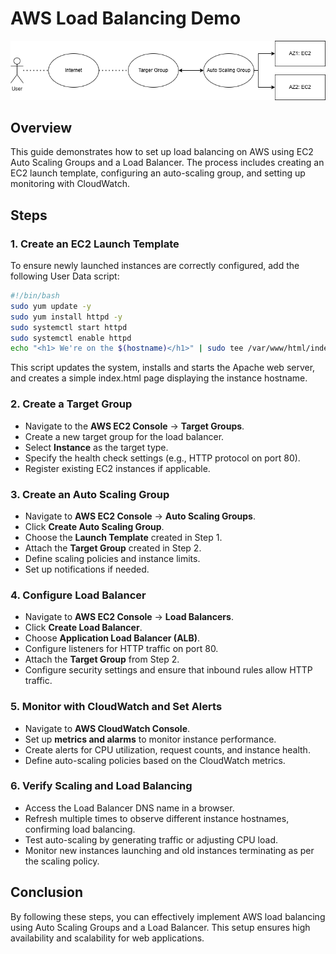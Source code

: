 # AWS Load Balancing Demo
![](assets/lb.drawio.png)
## Overview
This guide demonstrates how to set up load balancing on AWS using EC2 Auto Scaling Groups and a Load Balancer. The process includes creating an EC2 launch template, configuring an auto-scaling group, and setting up monitoring with CloudWatch.

## Steps

### 1. Create an EC2 Launch Template
To ensure newly launched instances are correctly configured, add the following User Data script:

```bash
#!/bin/bash
sudo yum update -y
sudo yum install httpd -y
sudo systemctl start httpd
sudo systemctl enable httpd
echo "<h1> We're on the $(hostname)</h1>" | sudo tee /var/www/html/index.html
```

This script updates the system, installs and starts the Apache web server, and creates a simple index.html page displaying the instance hostname.

### 2. Create a Target Group
- Navigate to the **AWS EC2 Console** → **Target Groups**.
- Create a new target group for the load balancer.
- Select **Instance** as the target type.
- Specify the health check settings (e.g., HTTP protocol on port 80).
- Register existing EC2 instances if applicable.

### 3. Create an Auto Scaling Group
- Navigate to **AWS EC2 Console** → **Auto Scaling Groups**.
- Click **Create Auto Scaling Group**.
- Choose the **Launch Template** created in Step 1.
- Attach the **Target Group** created in Step 2.
- Define scaling policies and instance limits.
- Set up notifications if needed.

### 4. Configure Load Balancer
- Navigate to **AWS EC2 Console** → **Load Balancers**.
- Click **Create Load Balancer**.
- Choose **Application Load Balancer (ALB)**.
- Configure listeners for HTTP traffic on port 80.
- Attach the **Target Group** from Step 2.
- Configure security settings and ensure that inbound rules allow HTTP traffic.

### 5. Monitor with CloudWatch and Set Alerts
- Navigate to **AWS CloudWatch Console**.
- Set up **metrics and alarms** to monitor instance performance.
- Create alerts for CPU utilization, request counts, and instance health.
- Define auto-scaling policies based on the CloudWatch metrics.

### 6. Verify Scaling and Load Balancing
- Access the Load Balancer DNS name in a browser.
- Refresh multiple times to observe different instance hostnames, confirming load balancing.
- Test auto-scaling by generating traffic or adjusting CPU load.
- Monitor new instances launching and old instances terminating as per the scaling policy.

## Conclusion
By following these steps, you can effectively implement AWS load balancing using Auto Scaling Groups and a Load Balancer. This setup ensures high availability and scalability for web applications.

